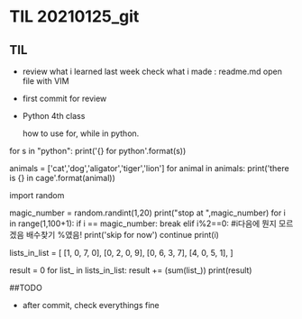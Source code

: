 # TIL 20210125_git

## TIL
- review what i learned last week
  check what i made : readme.md open file with VIM
- first commit for review

- Python 4th class

  how to use for, while in python.



for s in "python":
    print('{} for python'.format(s))



animals = ['cat','dog','aligator','tiger','lion']
for animal in animals:
    print('there is {} in cage'.format(animal))



import random

magic_number = random.randint(1,20)
print("stop at ",magic_number)
for i in range(1,100+1):
    if i == magic_number:
        break
    elif i%2==0:   #i다음에 뭔지 모르겠음 배수찾기 %였음!
        print('skip for now')
        continue
    print(i)



lists_in_list = [
    [1, 0, 7, 0],
    [0, 2, 0, 9],
    [0, 6, 3, 7],
    [4, 0, 5, 1],
]

result = 0
for list_ in lists_in_list:
    result += (sum(list_))
    print(result)



##TODO
- after commit, check everythings fine 

